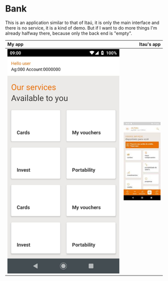 # Bank

This is an application similar to that of Itaú, it is only the main interface and there is no service, it is a kind of demo. But if I want to do more things I'm already halfway there, because only the back end is "empty".

My app                                         | Itau's app
:------------------------------------------------------|---------------------------------------------:
![](https://github.com/LeonardoBalestere/Kotlin./blob/main/Bank/BankScreenshot.jpeg?raw=true)  |![](https://github.com/LeonardoBalestere/Kotlin./blob/main/Bank/ItauBank.jpeg?raw=true)


